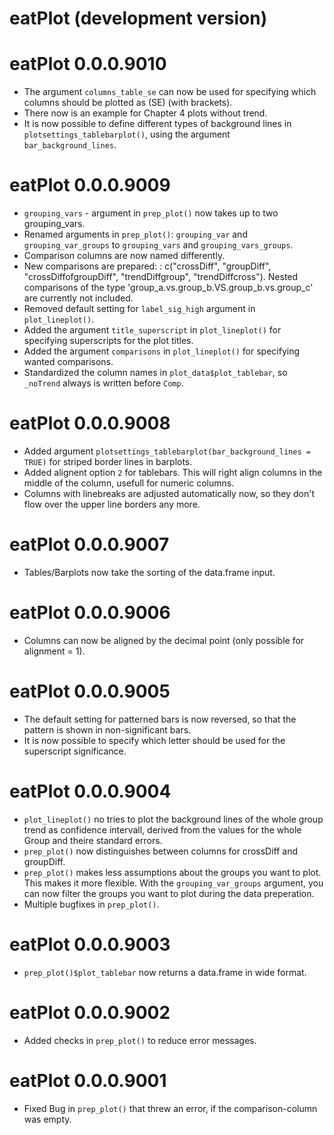 # eatPlot (development version)

# eatPlot 0.0.0.9010
* The argument `columns_table_se` can now be used for specifying which columns should be plotted as (SE) (with brackets).
* There now is an example for Chapter 4 plots without trend.
* It is now possible to define different types of background lines in `plotsettings_tablebarplot()`, using the argument `bar_background_lines`.


# eatPlot 0.0.0.9009
* `grouping_vars` - argument in `prep_plot()` now takes up to two grouping_vars. 
* Renamed arguments in `prep_plot()`: `grouping_var` and `grouping_var_groups` to `grouping_vars` and `grouping_vars_groups`.
* Comparison columns are now named differently. 
* New comparisons are prepared: : c("crossDiff", "groupDiff", "crossDiffofgroupDiff", "trendDiffgroup", "trendDiffcross"). Nested comparisons of the type 'group_a.vs.group_b.VS.group_b.vs.group_c' are currently not included. 
* Removed default setting for `label_sig_high` argument in `plot_lineplot()`. 
* Added the argument `title_superscript` in `plot_lineplot()` for specifying superscripts for the plot titles. 
* Added the argument `comparisons` in `plot_lineplot()` for specifying wanted comparisons. 
* Standardized the column names in `plot_data$plot_tablebar`, so `_noTrend` always is written before `Comp`.

# eatPlot 0.0.0.9008
* Added argument `plotsettings_tablebarplot(bar_background_lines = TRUE)` for striped border lines in barplots.
* Added alignent option `2` for tablebars. This will right align columns in the middle of the column, usefull for numeric columns. 
* Columns with linebreaks are adjusted automatically now, so they don't flow over the upper line borders any more. 


# eatPlot 0.0.0.9007
* Tables/Barplots now take the sorting of the data.frame input. 

# eatPlot 0.0.0.9006
* Columns can now be aligned by the decimal point (only possible for alignment = 1).

# eatPlot 0.0.0.9005
* The default setting for patterned bars is now reversed, so that the pattern is shown in non-significant bars. 
* It is now possible to specify which letter should be used for the superscript significance.

# eatPlot 0.0.0.9004
* `plot_lineplot()` no tries to plot the background lines of the whole group trend as confidence intervall, derived from the values for the whole Group and theire standard errors. 
* `prep_plot()` now distinguishes between columns for crossDiff and groupDiff. 
* `prep_plot()` makes less assumptions about the groups you want to plot. This makes it more flexible. With the `grouping_var_groups` argument, you can now filter the groups you want to plot during the data preperation. 
* Multiple bugfixes in `prep_plot()`.


# eatPlot 0.0.0.9003
* `prep_plot()$plot_tablebar` now returns a data.frame in wide format. 

# eatPlot 0.0.0.9002
* Added checks in `prep_plot()` to reduce error messages.

# eatPlot 0.0.0.9001
* Fixed Bug in `prep_plot()` that threw an error, if the comparison-column was empty. 
